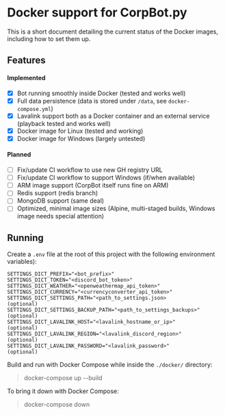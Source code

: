 # Docker support for CorpBot.py

This is a short document detailing the current status of the Docker images, including how to set them up.

## Features

#### Implemented

- [x] Bot running smoothly inside Docker (tested and works well)
- [x] Full data persistence (data is stored under `/data`, see `docker-compose.yml`)
- [x] Lavalink support both as a Docker container and an external service (playback tested and works well)
- [x] Docker image for Linux (tested and working)
- [x] Docker image for Windows (largely untested)

#### Planned

- [ ] Fix/update CI workflow to use new GH registry URL
- [ ] Fix/update CI workflow to support Windows (if/when available)
- [ ] ARM image support (CorpBot itself runs fine on ARM)
- [ ] Redis support (redis branch)
- [ ] MongoDB support (same deal)
- [ ] Optimized, minimal image sizes (Alpine, multi-staged builds, Windows image needs special attention)

## Running

Create a `.env` file at the root of this project with the following environment variables):
```
SETTINGS_DICT_PREFIX="<bot_prefix>"
SETTINGS_DICT_TOKEN="<discord_bot_token>"
SETTINGS_DICT_WEATHER="<openweathermap_api_token>"
SETTINGS_DICT_CURRENCY="<currencyconverter_api_token>"
SETTINGS_DICT_SETTINGS_PATH="<path_to_settings.json>            (optional)
SETTINGS_DICT_SETTINGS_BACKUP_PATH="<path_to_settings_backups>" (optional)
SETTINGS_DICT_LAVALINK_HOST="<lavalink_hostname_or_ip>"         (optional)
SETTINGS_DICT_LAVALINK_REGION="<lavalink_discord_region>"       (optional)
SETTINGS_DICT_LAVALINK_PASSWORD="<lavalink_password>"           (optional)
```

Build and run with Docker Compose while inside the `./docker/` directory:
> docker-compose up --build

To bring it down with Docker Compose:
> docker-compose down
